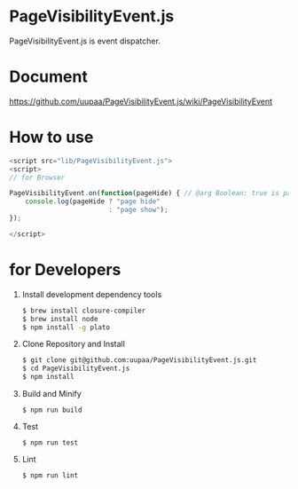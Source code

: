 PageVisibilityEvent.js
=========

PageVisibilityEvent.js is event dispatcher.

# Document

https://github.com/uupaa/PageVisibilityEvent.js/wiki/PageVisibilityEvent

# How to use

```js
<script src="lib/PageVisibilityEvent.js">
<script>
// for Browser

PageVisibilityEvent.on(function(pageHide) { // @arg Boolean: true is page-hide
    console.log(pageHide ? "page hide"
                         : "page show");
});

</script>
```

# for Developers

1. Install development dependency tools

    ```sh
    $ brew install closure-compiler
    $ brew install node
    $ npm install -g plato
    ```

2. Clone Repository and Install

    ```sh
    $ git clone git@github.com:uupaa/PageVisibilityEvent.js.git
    $ cd PageVisibilityEvent.js
    $ npm install
    ```

3. Build and Minify

    `$ npm run build`

4. Test

    `$ npm run test`

5. Lint

    `$ npm run lint`


